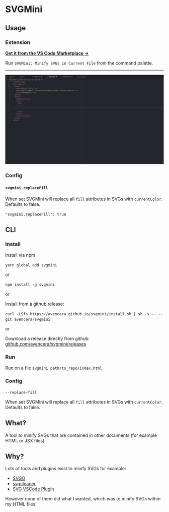 # SVGMini

## Usage

### Extension

**[Get it from the VS Code Marketplace →](https://marketplace.visualstudio.com/items?itemName=avencera.svgmini)**

Run `SVGMini: Minify SVGs in Current File` from the command palette.

---

<img src="https://github.com/avencera/svgmini/blob/master/explainer.gif?raw=true" alt="Explainer" width="750px">

### Config

#### `svgmini.replaceFill`

When set SVGMini will replace all `fill` attributes in SVGs with `currentColor`. Defaults to false.

`"svgmini.replaceFill": true`

## CLI

### Install

Install via npm

`yarn global add svgmini`

or

`npm install -g svgmini`

or

Install from a github release:

`curl -LSfs https://avencera.github.io/svgmini/install.sh | sh -s -- --git avencera/svgmini`

or

Download a release directly from github: [github.com/avencera/svgmini/releases](https://github.com/avencera/svgmini/releases)

### Run

Run on a file `svgmini path/to_repo/index.html`

### Config

`--replace-fill`

When set SVGMini will replace all `fill` attributes in SVGs with `currentColor`. Defaults to false.

## What?

A tool to minify SVGs that are contained in other documents (for example HTML or JSX files).

## Why?

Lots of tools and plugins exist to minify SVGs for example:

- [SVGO](https://github.com/svg/svgo)
- [svgcleaner](https://github.com/RazrFalcon/svgcleaner)
- [SVG VSCode Plugin](https://marketplace.visualstudio.com/items?itemName=jock.svg)

However none of them did what I wanted, which was to minify SVGs within my HTML files.
